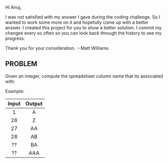 Hi Anuj,

I was not satisfied with my answer I gave during the coding challenge.  So I wanted to work some more on it
and hopefully come up with a better answer.  I created this project for you to show a better solution.  I commit
my changes every so often so you can look back through the history to see my progress. 

Thank you for your consideration.
--Matt Williams


PROBLEM
-------

Given an integer, compute the spreadsheet column name that its associated with.

Example: 

| Input      | Output |
| :---: | :---: |
| 1      | A |
| 26   | Z  |
| 27   | AA  |
| 28   | AB  |
| ??   | BA  |
| ??   | AAA  |
